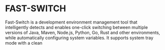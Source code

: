 # FAST-SWITCH
Fast-Switch is a development environment management tool that intelligently detects and enables one-click switching between multiple versions of Java, Maven, Node.js, Python, Go, Rust and other environments, while automatically configuring system variables. It supports system tray mode with a clean 
